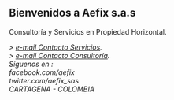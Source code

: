 ## Bienvenidos a Aefix s.a.s

Consultoría y Servicios en Propiedad Horizontal.


<address>
> <a href="mailto:gmartinez@aefix.com.co"> e-mail Contacto Servicios</a>.<br> 
> <a href="mailto:vrosales@aefix.com.co"> e-mail Contacto Consultoría</a>.<br> 
Siguenos en :<br>
facebook.com/aefix<br>
twitter.com/aefix_sas<br>
CARTAGENA - COLOMBIA
</address>
